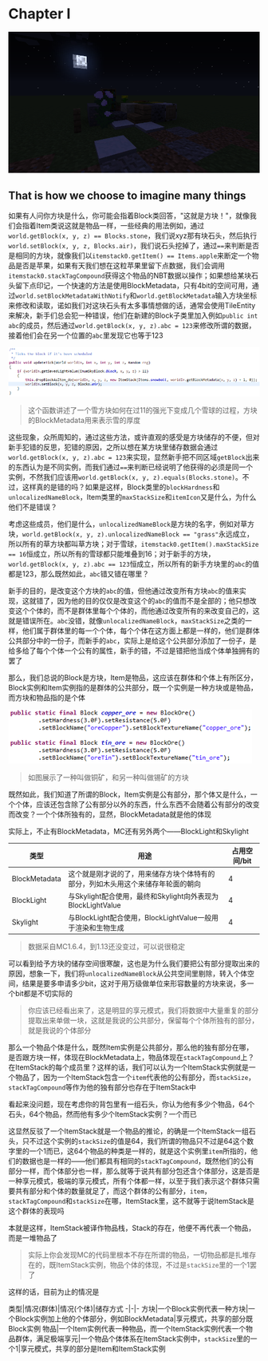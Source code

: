 # Chapter I

![](3BC4E138.png)

## That is how we choose to imagine many things

如果有人问你方块是什么，你可能会指着Block类回答，"这就是方块！"，就像我们会指着Item类说这就是物品一样，一些经典的用法例如，通过```world.getBlock(x, y, z) == Blocks.stone```，我们说xyz那有块石头，然后执行```world.setBlock(x, y, z, Blocks.air)```，我们说石头挖掉了，通过```==```来判断是否是相同的方块，就像我们以```itemstack0.getItem() == Items.apple```来断定一个物品是否是苹果，如果有天我们想在这粒苹果里留下点数据，我们会调用```itemstack0.stackTagCompound```获得这个物品的NBT数据以操作；如果想给某块石头留下点印记，一个快速的方法是使用BlockMetadata，只有4bit的空间可用，通过```world.setBlockMetadataWithNotify```和```world.getBlockMetadata```输入方块坐标来修改和读取，诺如我们对这块石头有太多事情想做的话，通常会使用TileEntity来解决，新手们总会犯一种错误，他们在新建的Block子类里加入例如```public int abc```的成员，然后通过```world.getBlock(x, y, z).abc = 123```来修改所谓的数据，接着他们会在另一个位置的```abc```里发现它也等于123

![](9AF2DB74.png)
> 这个函数讲述了一个雪方块如何在过11的强光下变成几个雪球的过程，方块的BlockMetadata用来表示雪的厚度

这些现象，众所周知的，通过这些方法，或许直观的感受是方块储存的不便，但对新手犯错的反思，犯错的原因，之所以想在某方块里储存数据会通过```world.getBlock(x, y, z).abc = 123```来实现，显然新手把不同区域```getBlock```出来的东西认为是不同实例，而我们通过```==```来判断已经说明了他获得的必须是同一个实例，不然我们应该用```world.getBlock(x, y, z).equals(Blocks.stone)```。不过，这样真的是错的吗？如果是这样，Block类里的```blockHardness```和```unlocalizedNameBlock```，Item类里的```maxStackSize```和```itemIcon```又是什么，为什么他们不是错误？

考虑这些成员，他们是什么，```unlocalizedNameBlock```是方块的名字，例如对草方块，```world.getBlock(x, y, z).unlocalizedNameBlock == "grass"```永远成立，所以所有的草方块都叫草方块；对于雪球，```itemstack0.getItem().maxStackSize == 16```恒成立，所以所有的雪球都只能堆叠到16；对于新手的方块，```world.getBlock(x, y, z).abc == 123```恒成立，所以所有的新手方块里的```abc```的值都是123，那么既然如此，```abc```错又错在哪里？

新手的目的，是改变这个方块的```abc```的值，但他通过改变所有方块```abc```的值来实现，这就错了，因为他的目的仅仅是改变这个的```abc```的值而不是全部的；他只想改变这个个体的，而不是群体里每个个体的，而他通过改变所有的来改变自己的，这就是错误所在。```abc```没错，就像```unlocalizedNameBlock```，```maxStackSize```之类的一样，他们属于群体里的每一个个体，每个个体在这方面上都是一样的，他们是群体公共部分中的一份子，而新手的```abc```，实际上是给这个公共部分添加了一份子，是给多给了每个个体一个公有的属性，新手的错，不过是错把他当成个体单独拥有的罢了

那么，我们总说的Block是方块，Item是物品，这应该在群体和个体上有所区分，Block实例和Item实例指的是群体的公共部分，既一个实例是一种方块或是物品，而方块和物品指的是个体

![](8433960C.png)
> 如图展示了一种叫做铜矿，和另一种叫做锡矿的方块

既然如此，我们知道了所谓的Block，Item实例是公有部分，那个体又是什么，一个个体，应该还包含除了公有部分以外的东西，什么东西不会随着公有部分的改变而改变？一个个体所独有的，显然，BlockMetadata就是他的体现

实际上，不止有BlockMetadata，MC还有另外两个——BlockLight和Skylight

类型|用途|占用空间/bit
-|-|-
BlockMetadata|这个就是刚才说的了，用来储存方块个体特有的部分，列如木头用这个来储存年轮面的朝向|4
BlockLight|与Skylight配合使用，最终和Skylight向外表现为BlockLightValue|4
Skylight|与BlockLight配合使用，BlockLightValue一般用于渲染和生物生成|4
> 数据采自MC1.6.4，到1.13还没变过，可以说很稳定

可以看到给予方块的储存空间很寒酸，这也是为什么我们要把公有部分提取出来的原因，想象一下，我们将```unlocalizedNameBlock```从公共空间里剔除，转入个体空间，结果是要多申请多少bit，这对于用万级做单位来形容数量的方块来说，多一个bit都是不切实际的

> 你应该已经看出来了，这是明显的享元模式，我们将数据中大量重复的部分提取出来单做一块，这就是我说的公共部分，保留每个个体所独有的部分，就是我说的个体部分








那么一个物品个体是什么，既然Item实例是公共部分，那么他的独有部分在哪，是否跟方块一样，体现在BlockMetadata上，物品体现在```stackTagCompound```上？在ItemStack的每个成员里？这样的话，我们可以认为一个ItemStack实例就是一个物品了，因为一个ItemStack包含一个```item```代表他的公有部分，而```stackSize```，```stackTagCompound```等作为他的独有部分也存在于ItemStack中

看起来没问题，现在考虑你的背包里有一组石头，你认为他有多少个物品，64个石头，64个物品，然而他有多少个ItemStack实例？一个而已

这显然反驳了一个ItemStack就是一个物品的推论，的确是一个ItemStack一组石头，只不过这个实例的```stackSize```的值是64，我们所谓的物品只不过是64这个数字里的一个1而已，这64个物品的种类是一样的，就是这个实例里```item```所指的，他们的数据也是一样的——他们都具有相同的```stackTagCompound```，既然他们的公有部分一样，而个体部分也一样，那么就等于说共有部分包还含个体部分，这是否是一种享元模式，极端的享元模式，所有个体都一样，以至于我们表示这个群体只需要共有部分和个体的数量就足了，而这个群体的公有部分，```item```，```stackTagCompound```和```stackSize```在哪，ItemStack里，这不就等于说ItemStack是这个群体的表现吗

本就是这样，ItemStack被译作物品栈，Stack的存在，他便不再代表一个物品，而是一堆物品了

> 实际上你会发现MC的代码里根本不存在所谓的物品，一切物品都是扎堆存在的，既ItemStack实例，物品个体的体现，不过是```stackSize```里的一个1罢了

这样的话，目前为止的情况是

类型|情况(群体)|情况(个体)|储存方式
-|-|-
方块|一个Block实例代表一种方块|一个Block实例加上他的个体部分，例如BlockMetadata|享元模式，共享的部分既Block实例
物品|一个Item实例代表一种物品，而一个ItemStack实例代表一个物品群体，满足极端享元|一个物品个体体系在ItemStack实例中，```stackSize```里的一个1|享元模式，共享的部分是Item和ItemStack实例

